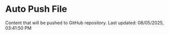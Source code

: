 # Auto Push File

Content that will be pushed to GitHub repository.
Last updated: 08/05/2025, 03:41:50 PM